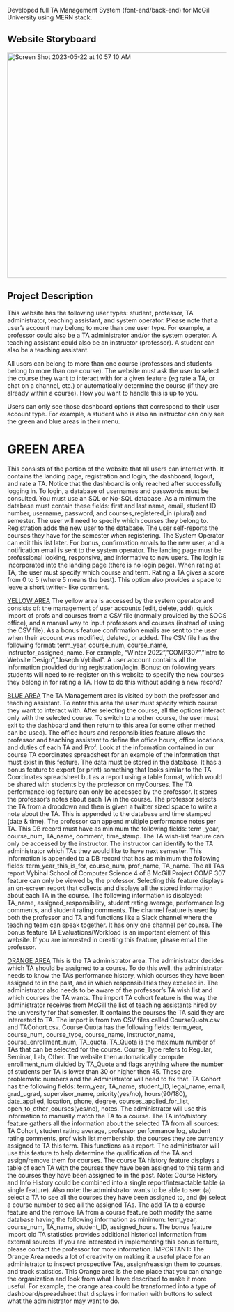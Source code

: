 
Developed full TA Management System (font-end/back-end) for McGill University using MERN stack.
## Website Storyboard
<img width="518" alt="Screen Shot 2023-05-22 at 10 57 10 AM" src="https://github.com/Luca-garnier/TA-Management-System/assets/69828682/7daafacb-0cc2-4943-8c53-42aae4b47556">

## Project Description
This website has the following user types: student, professor, TA administrator, teaching assistant, and system operator. Please note that a user’s account may belong to more than one user type. For example, a professor could also be a TA administrator and/or the system operator. A teaching assistant could also be an instructor (professor). A student can also be a teaching assistant.

All users can belong to more than one course (professors and students belong to more than one course). The website must ask the user to select the course they want to interact with for a given feature (eg rate a TA, or chat on a channel, etc.) or automatically determine the course (if they are already within a course). How you want to handle this is up to you.

Users can only see those dashboard options that correspond to their user account type. For example, a student who is also an instructor can only see the green and blue areas in their menu.

# GREEN AREA
This consists of the portion of the website that all users can interact with. It contains the landing page, registration and login, the dashboard, logout, and rate a TA. Notice that the dashboard is only reached after successfully logging in. To login, a database of usernames and passwords must be consulted. You must use an SQL or No-SQL database. As a minimum the database must contain these fields: first and last name, email, student ID number, username, password, and courses_registered_in (plural) and semester. The user will need to specify which courses they belong to. Registration adds the new user to the database. The user self-reports the courses they have for the semester when registering. The System Operator can edit this list later. For bonus, confirmation emails to the new user, and a notification email is sent to the system operator. The landing page must be professional looking, responsive, and informative to new users. The login is incorporated into the landing page (there is no login page). When rating at TA, the user must specify which course and term. Rating a TA gives a score from 0 to 5 (where 5 means the best). This option also provides a space to leave a short twitter- like comment.


<u>YELLOW AREA</u>
The yellow area is accessed by the system operator and consists of: the management of user accounts (edit, delete, add), quick import of profs and courses from a CSV file (normally provided by the SOCS office), and a manual way to input professors and courses (instead of using the CSV file). As a bonus feature confirmation emails are sent to the user when their account was modified, deleted, or added. The CSV file has the following format: term_year, course_num, course_name, instructor_assigned_name. For example, “Winter 2022”,”COMP307”,”Intro to Website Design”,”Joseph Vybihal”. A user account contains all the information provided during registration/login. Bonus: on following years students will need to re-register on this website to specify the new courses they belong in for rating a TA. How to do this without adding a new record?

<u>BLUE AREA</u>
The TA Management area is visited by both the professor and teaching assistant. To enter this area the user must specify which course they want to interact with. After selecting the course, all the options interact only with the selected course. To switch to another course, the user must exit to the dashboard and then return to this area (or some other method can be used). The office hours and responsibilities feature allows the professor and teaching assistant to define the office hours, office locations, and duties of each TA and Prof. Look at the information contained in our course TA coordinates spreadsheet for an example of the information that must exist in this feature. The data must be stored in the database. It has a bonus feature to export (or print) something that looks similar to the TA Coordinates spreadsheet but as a report using a table format, which would be shared with students by the professor on myCourses. The TA performance log feature can only be accessed by the professor. It stores the professor’s notes about each TA in the course. The professor selects the TA from a dropdown and then is given a twitter sized space to write a note about the TA. This is appended to the database and time stamped (date & time). The professor can append multiple performance notes per TA. This DB record must have as minimum the following fields: term _year, course_num, TA_name, comment, time_stamp. The TA wish-list feature can only be accessed by the instructor. The instructor can identify to the TA administrator which TAs they would like to have next semester. This information is appended to a DB record that has as minimum the following fields: term_year_this_is_for, course_num, prof_name, TA_name. The all TAs report
Vybihal School of Computer Science 4 of 8 McGill Project COMP 307 feature can only be viewed by the professor. Selecting this feature displays an on-screen report that collects and displays all the stored information about each TA in the course. The following information is displayed: TA_name, assigned_responsibility, student rating average, performance log comments, and student rating comments. The channel feature is used by both the professor and TA and functions like a Slack channel where the teaching team can speak together. It has only one channel per course. The bonus feature TA Evaluations/Workload is an important element of this website. If you are interested in creating this feature, please email the professor.


<u>ORANGE AREA</u>
This is the TA administrator area. The administrator decides which TA should be assigned to a course. To do this well, the administrator needs to know the TA’s performance history, which courses they have been assigned to in the past, and in which responsibilities they excelled in. The administrator also needs to be aware of the professor’s TA wish list and which courses the TA wants. The import TA cohort feature is the way the administrator receives from McGill the list of teaching assistants hired by the university for that semester. It contains the courses the TA said they are interested to TA. The import is from two CSV files called CourseQuota.csv and TACohort.csv. Course Quota has the following fields: term_year, course_num, course_type, course_name, instructor_name, course_enrollment_num, TA_quota. TA_Quota is the maximum number of TAs that can be selected for the course. Course_Type refers to Regular, Seminar, Lab, Other. The website then automatically compute enrollment_num divided by TA_Quote and flags anything where the number of students per TA is lower than 30 or higher then 45. These are problematic numbers and the Administrator will need to fix that. TA Cohort has the following fields: term_year, TA_name, student_ID, legal_name, email, grad_ugrad, supervisor_name, priority(yes/no), hours(90/180), date_applied, location, phone, degree, courses_applied_for_list, open_to_other_courses(yes/no), notes. The administrator will use this information to manually match the TA to a course. The TA info/history feature gathers all the information about the selected TA from all sources: TA Cohort, student rating average, professor performance log, student rating comments, prof wish list membership, the courses they are currently assigned to TA this term. This functions as a report. The administrator will use this feature to help determine the qualification of the TA and assign/remove them for courses. The course TA history feature displays a table of each TA with the courses they have been assigned to this term and the courses they have been assigned to in the past. Note: Course History and Info History could be combined into a single report/interactable table (a single feature). Also note: the administrator wants to be able to see: (a) select a TA to see all the courses they have been assigned to, and (b) select a course number to see all the assigned TAs. The add TA to a course feature and the remove TA from a course feature both modify the same database having the following information as minimum: term_year, course_num, TA_name, student_ID, assigned_hours. The bonus feature import old TA statistics provides additional historical information from external sources. If you are interested in implementing this bonus feature, please contact the professor for more information. IMPORTANT: The Orange Area needs a lot of creativity on making it a useful place for an administrator to inspect prospective TAs, assign/reassign them to courses, and track statistics. This Orange area is the one place that you can change the organization and look from what I have described to make it more useful. For example, the orange area could be transformed into a type of dashboard/spreadsheet that displays information with buttons to select what the administrator may want to do.
